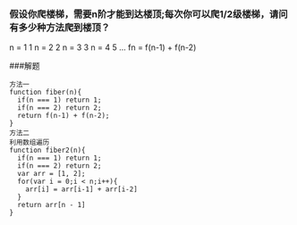 ### 假设你爬楼梯，需要n阶才能到达楼顶;每次你可以爬1/2级楼梯，请问有多少种方法爬到楼顶？

n = 1   1
n = 2   2
n = 3   3
n = 4   5
...
fn = f(n-1) + f(n-2)

###解题
```
方法一
function fiber(n){
  if(n === 1) return 1;
  if(n === 2) return 2;
  return f(n-1) + f(n-2);
}
方法二
利用数组遍历
function fiber2(n){
  if(n === 1) return 1;
  if(n === 2) return 2;
  var arr = [1, 2];
  for(var i = 0;i < n;i++){
    arr[i] = arr[i-1] + arr[i-2]
  }
  return arr[n - 1]
}

```
